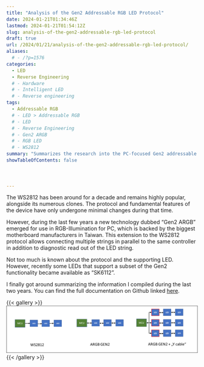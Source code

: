 ```yaml
---
title: "Analysis of the Gen2 Addressable RGB LED Protocol"
date: 2024-01-21T01:34:46Z
lastmod: 2024-01-21T01:54:12Z
slug: analysis-of-the-gen2-addressable-rgb-led-protocol
draft: true
url: /2024/01/21/analysis-of-the-gen2-addressable-rgb-led-protocol/
aliases:
  # - /?p=1576
categories:
  - LED
  - Reverse Engineering
  # - Hardware
  # - Intelligent LED
  # - Reverse engineering
tags:
  - Addressable RGB
  # - LED > Addressable RGB
  # - LED
  # - Reverse Engineering
  # - Gen2 ARGB
  # - RGB LED
  # - WS2812
summary: "Summarizes the research into the PC-focused Gen2 addressable RGB extension to the WS2812 protocol, covering the motivation for parallel string drive, basic signaling additions, and the diagnostic readback channel. The post introduces the newly available SK6112 LEDs, links to the full GitHub write-up, and includes a topology diagram that shows how Gen2 controllers fan out power, data, and return lines to multiple fixtures."
showTableOfContents: false



---
```

The WS2812 has been around for a decade and remains highly popular, alongside its numerous clones. The protocol and fundamental features of the device have only undergone minimal changes during that time.

However, during the last few years a new technology dubbed “Gen2 ARGB” emerged for use in RGB-Illumination for PC, which is backed by the biggest motherboard manufacturers in Taiwan. This extension to the WS2812 protocol allows connecting multiple strings in parallel to the same controller in addition to diagnostic read out of the LED string.

Not too much is known about the protocol and the supporting LED. However, recently some LEDs that support a subset of the Gen2 functionality became available as “SK6112”.

I finally got around summarizing the information I compiled during the last two years. You can find the full documentation on Github linked [here](https://github.com/cpldcpu/Gen2-Addressable-RGB/blob/main/docs/Gen2_ARGB_protocol_analysis.md).

{{< gallery >}}
  <img src="gen2_topology.png" alt="" />
{{< /gallery >}}
